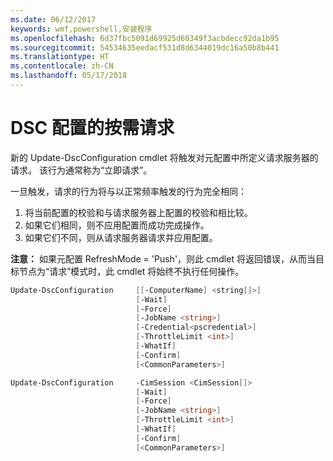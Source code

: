 ```yaml
---
ms.date: 06/12/2017
keywords: wmf,powershell,安装程序
ms.openlocfilehash: 6d37fbc5091d69925d60349f3acbdecc92da1b95
ms.sourcegitcommit: 54534635eedacf531d8d6344019dc16a50b8b441
ms.translationtype: HT
ms.contentlocale: zh-CN
ms.lasthandoff: 05/17/2018
---
```

# <a name="on-demand-pull-of-dsc-configurations"></a>DSC 配置的按需请求

新的 Update-DscConfiguration cmdlet 将触发对元配置中所定义请求服务器的请求。 该行为通常称为“立即请求”。


一旦触发，请求的行为将与以正常频率触发的行为完全相同：

1. 将当前配置的校验和与请求服务器上配置的校验和相比较。
2. 如果它们相同，则不应用配置而成功完成操作。
3. 如果它们不同，则从请求服务器请求并应用配置。

**注意：** 如果元配置 RefreshMode = 'Push'，则此 cmdlet 将返回错误，从而当目标节点为“请求”模式时，此 cmdlet 将始终不执行任何操作。

```powershell
Update-DscConfiguration     [[-ComputerName] <string[]>]
                            [-Wait]
                            [-Force]
                            [-JobName <string>]
                            [-Credential<pscredential>]
                            [-ThrottleLimit <int>]
                            [-WhatIf]
                            [-Confirm]
                            [<CommonParameters>]

Update-DscConfiguration     -CimSession <CimSession[]>
                            [-Wait]
                            [-Force]
                            [-JobName <string>]
                            [-ThrottleLimit <int>]
                            [-WhatIf]
                            [-Confirm]
                            [<CommonParameters>]
```
